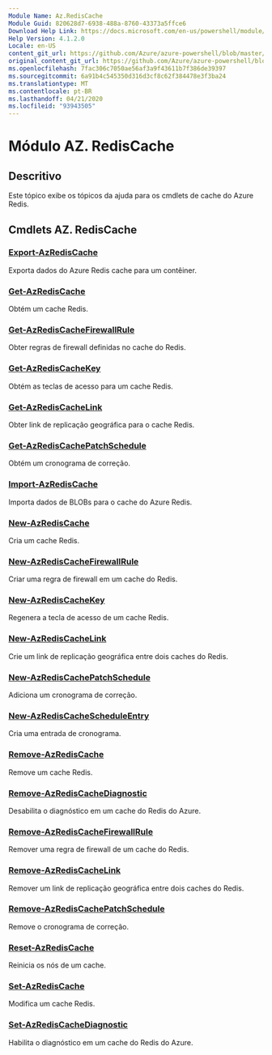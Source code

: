 ```yaml
---
Module Name: Az.RedisCache
Module Guid: 820628d7-6938-488a-8760-43373a5ffce6
Download Help Link: https://docs.microsoft.com/en-us/powershell/module/az.rediscache
Help Version: 4.1.2.0
Locale: en-US
content_git_url: https://github.com/Azure/azure-powershell/blob/master/src/RedisCache/RedisCache/help/Az.RedisCache.md
original_content_git_url: https://github.com/Azure/azure-powershell/blob/master/src/RedisCache/RedisCache/help/Az.RedisCache.md
ms.openlocfilehash: 7fac306c7050ae56af3a9f43611b7f386de39397
ms.sourcegitcommit: 6a91b4c545350d316d3cf8c62f384478e3f3ba24
ms.translationtype: MT
ms.contentlocale: pt-BR
ms.lasthandoff: 04/21/2020
ms.locfileid: "93943505"
---
```

# Módulo AZ. RedisCache
## Descritivo
Este tópico exibe os tópicos da ajuda para os cmdlets de cache do Azure Redis.

## Cmdlets AZ. RedisCache
### [Export-AzRedisCache](Export-AzRedisCache.md)
Exporta dados do Azure Redis cache para um contêiner.

### [Get-AzRedisCache](Get-AzRedisCache.md)
Obtém um cache Redis.

### [Get-AzRedisCacheFirewallRule](Get-AzRedisCacheFirewallRule.md)
Obter regras de firewall definidas no cache do Redis.

### [Get-AzRedisCacheKey](Get-AzRedisCacheKey.md)
Obtém as teclas de acesso para um cache Redis.

### [Get-AzRedisCacheLink](Get-AzRedisCacheLink.md)
Obter link de replicação geográfica para o cache Redis.

### [Get-AzRedisCachePatchSchedule](Get-AzRedisCachePatchSchedule.md)
Obtém um cronograma de correção.

### [Import-AzRedisCache](Import-AzRedisCache.md)
Importa dados de BLOBs para o cache do Azure Redis.

### [New-AzRedisCache](New-AzRedisCache.md)
Cria um cache Redis.

### [New-AzRedisCacheFirewallRule](New-AzRedisCacheFirewallRule.md)
Criar uma regra de firewall em um cache do Redis.

### [New-AzRedisCacheKey](New-AzRedisCacheKey.md)
Regenera a tecla de acesso de um cache Redis.

### [New-AzRedisCacheLink](New-AzRedisCacheLink.md)
Crie um link de replicação geográfica entre dois caches do Redis.

### [New-AzRedisCachePatchSchedule](New-AzRedisCachePatchSchedule.md)
Adiciona um cronograma de correção.

### [New-AzRedisCacheScheduleEntry](New-AzRedisCacheScheduleEntry.md)
Cria uma entrada de cronograma.

### [Remove-AzRedisCache](Remove-AzRedisCache.md)
Remove um cache Redis.

### [Remove-AzRedisCacheDiagnostic](Remove-AzRedisCacheDiagnostic.md)
Desabilita o diagnóstico em um cache do Redis do Azure.

### [Remove-AzRedisCacheFirewallRule](Remove-AzRedisCacheFirewallRule.md)
Remover uma regra de firewall de um cache do Redis.

### [Remove-AzRedisCacheLink](Remove-AzRedisCacheLink.md)
Remover um link de replicação geográfica entre dois caches do Redis.

### [Remove-AzRedisCachePatchSchedule](Remove-AzRedisCachePatchSchedule.md)
Remove o cronograma de correção.

### [Reset-AzRedisCache](Reset-AzRedisCache.md)
Reinicia os nós de um cache.

### [Set-AzRedisCache](Set-AzRedisCache.md)
Modifica um cache Redis.

### [Set-AzRedisCacheDiagnostic](Set-AzRedisCacheDiagnostic.md)
Habilita o diagnóstico em um cache do Redis do Azure.

